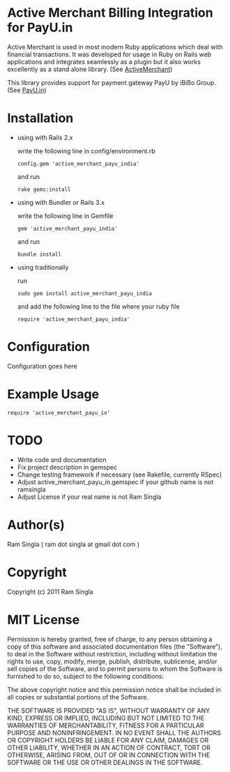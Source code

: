 # Active Merchant Billing Integration for PayU.in

Active Merchant is used in most modern Ruby applications which deal with financial transactions. It was developed for usage in Ruby on Rails web applications and integrates seamlessly as a plugin but it also works excellently as a stand alone library. (See [ActiveMerchant](http://activemerchant.org/))

This library provides support for payment gateway PayU by iBiBo Group. (See [PayU.in](http://payu.in/))

# Installation

* using with Rails 2.x

  write the following line in config/environment.rb

      config.gem 'active_merchant_payu_india'

  and run

      rake gems:install

* using with Bundler or Rails 3.x

  write the following line in Gemfile

      gem 'active_merchant_payu_india'

  and run

      bundle install

* using traditionally

  run

      sudo gem install active_merchant_payu_india

  and add the following line to the file where your ruby file

      require 'active_merchant_payu_india'

# Configuration

Configuration goes here

# Example Usage

    require 'active_merchant_payu_in'

# TODO

* Write code and documentation
* Fix project description in gemspec
* Change testing framework if necessary (see Rakefile, currently RSpec)
* Adjust active_merchant_payu_in.gemspec if your github name is not ramsingla
* Adjust License if your real name is not Ram Singla

# Author(s)
Ram Singla ( ram dot singla at gmail dot com )

# Copyright
Copyright (c) 2011 Ram Singla

# MIT License
Permission is hereby granted, free of charge, to any person obtaining
a copy of this software and associated documentation files (the
"Software"), to deal in the Software without restriction, including
without limitation the rights to use, copy, modify, merge, publish,
distribute, sublicense, and/or sell copies of the Software, and to
permit persons to whom the Software is furnished to do so, subject to
the following conditions:

The above copyright notice and this permission notice shall be
included in all copies or substantial portions of the Software.

THE SOFTWARE IS PROVIDED "AS IS", WITHOUT WARRANTY OF ANY KIND,
EXPRESS OR IMPLIED, INCLUDING BUT NOT LIMITED TO THE WARRANTIES OF
MERCHANTABILITY, FITNESS FOR A PARTICULAR PURPOSE AND
NONINFRINGEMENT. IN NO EVENT SHALL THE AUTHORS OR COPYRIGHT HOLDERS BE
LIABLE FOR ANY CLAIM, DAMAGES OR OTHER LIABILITY, WHETHER IN AN ACTION
OF CONTRACT, TORT OR OTHERWISE, ARISING FROM, OUT OF OR IN CONNECTION
WITH THE SOFTWARE OR THE USE OR OTHER DEALINGS IN THE SOFTWARE.
